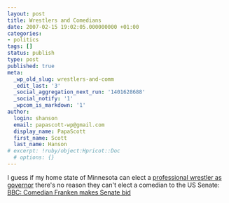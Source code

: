 ```yaml
---
layout: post
title: Wrestlers and Comedians
date: 2007-02-15 19:02:05.000000000 +01:00
categories:
- politics
tags: []
status: publish
type: post
published: true
meta:
  _wp_old_slug: wrestlers-and-comm
  _edit_last: '3'
  _social_aggregation_next_run: '1401628688'
  _social_notify: '1'
  _wpcom_is_markdown: '1'
author:
  login: shanson
  email: papascott-wp@gmail.com
  display_name: PapaScott
  first_name: Scott
  last_name: Hanson
# excerpt: !ruby/object:Hpricot::Doc
  # options: {}
---
```

<p>I guess if my home state of Minnesota can elect a <a href="http://en.wikipedia.org/wiki/Jesse_Ventura">professional wrestler as governor</a> there's no reason they can't elect a comedian to the US Senate: <a href="http://news.bbc.co.uk/2/hi/entertainment/6364345.stm">BBC: Comedian Franken makes Senate bid</a></p>
